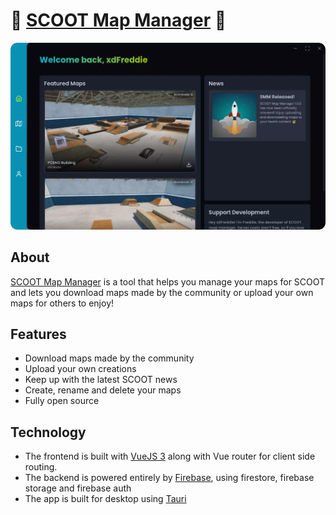 # 🛴 [SCOOT Map Manager](https://scootmaps.com) 🛴

<img alt="A screenshot of SCOOT Map Manager" src="https://raw.githubusercontent.com/freddie-nelson/scoot-map-manager/main/web/src/assets/app-home.webp" style="border-radius: .7rem">

## About

[SCOOT Map Manager](https://scootmaps.com) is a tool that helps you manage your maps for SCOOT and lets you download maps made by the community or upload your own maps for others to enjoy!

## Features

- Download maps made by the community
- Upload your own creations
- Keep up with the latest SCOOT news
- Create, rename and delete your maps
- Fully open source

## Technology

- The frontend is built with [VueJS 3](https://vuejs.org/) along with Vue router for client side routing.
- The backend is powered entirely by [Firebase](https://firebase.google.com/), using firestore, firebase storage and firebase auth
- The app is built for desktop using [Tauri](https://tauri.studio/)
